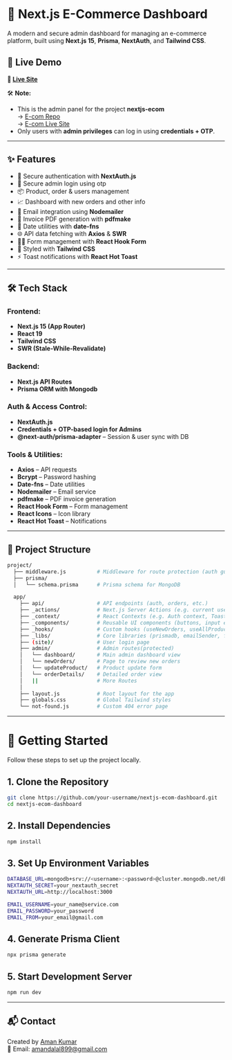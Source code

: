 # 🛒 Next.js E-Commerce Dashboard

A modern and secure admin dashboard for managing an e-commerce platform, built using **Next.js 15**, **Prisma**, **NextAuth**, and **Tailwind CSS**.


## 🚀 Live Demo

**🔗 [Live Site](https://nextjs-ecom-admin-panel.vercel.app)**

🛠 **Note:**
- This is the admin panel for the project **nextjs-ecom**  
  → [E-com Repo](https://github.com/aman8990/nextjs-ecom)  
  → [E-com Live Site](https://nextjs-ecom-ochre.vercel.app)
- Only users with **admin privileges** can log in using **credentials + OTP**.

---

## ✨ Features

- 🔐 Secure authentication with **NextAuth.js**
- 🔐 Secure admin login using otp
- 📦 Product, order & users management
- 📈 Dashboard with new orders and other info
- 📧 Email integration using **Nodemailer**
- 📄 Invoice PDF generation with **pdfmake**
- 📅 Date utilities with **date-fns**
- 🌐 API data fetching with **Axios** & **SWR**
- 🧙‍♂️ Form management with **React Hook Form**
- 💅 Styled with **Tailwind CSS**
- ⚡ Toast notifications with **React Hot Toast**

---

## 🛠️ Tech Stack

### Frontend:
- **Next.js 15 (App Router)**
- **React 19**
- **Tailwind CSS**
- **SWR (Stale-While-Revalidate)**

### Backend:
- **Next.js API Routes**
- **Prisma ORM with Mongodb**

### Auth & Access Control:
- **NextAuth.js**
- **Credentials + OTP-based login for Admins**
- **@next-auth/prisma-adapter** – Session & user sync with DB

### Tools & Utilities:
- **Axios** – API requests
- **Bcrypt** – Password hashing
- **Date-fns** – Date utilities
- **Nodemailer** – Email service
- **pdfmake** – PDF invoice generation
- **React Hook Form** – Form management
- **React Icons** – Icon library
- **React Hot Toast** – Notifications

---

## 📂 Project Structure

```bash
project/
  ├── middleware.js          # Middleware for route protection (auth guard)
  ├── prisma/
  │   └── schema.prisma      # Prisma schema for MongoDB

  app/
    ├── api/                 # API endpoints (auth, orders, etc.)
    ├── _actions/            # Next.js Server Actions (e.g. current user, session)
    ├── _context/            # React Contexts (e.g. Auth context, Toast context)
    ├── _components/         # Reusable UI components (buttons, input etc.)
    ├── _hooks/              # Custom hooks (useNewOrders, useAllProducts etc.)
    ├── _libs/               # Core libraries (prismadb, emailSender, fetcher etc.)
    ├── (site)/              # User login page
    ├── admin/               # Admin routes(protected)
    │   └── dashboard/       # Main admin dashboard view
    │   └── newOrders/       # Page to review new orders
    │   └── updateProduct/   # Product update form
    │   └── orderDetails/    # Detailed order view
    │   ||                   # More Routes
    │
    ├── layout.js            # Root layout for the app
    ├── globals.css          # Global Tailwind styles
    └── not-found.js         # Custom 404 error page
```

---

# 🧪 Getting Started

Follow these steps to set up the project locally.

## 1. Clone the Repository

```bash
git clone https://github.com/your-username/nextjs-ecom-dashboard.git
cd nextjs-ecom-dashboard
```

## 2. Install Dependencies

```bash
npm install
```

## 3. Set Up Environment Variables

```bash
DATABASE_URL=mongodb+srv://<username>:<password>@cluster.mongodb.net/dbname
NEXTAUTH_SECRET=your_nextauth_secret
NEXTAUTH_URL=http://localhost:3000

EMAIL_USERNAME=your_name@service.com
EMAIL_PASSWORD=your_password
EMAIL_FROM=your_email@gmail.com

```

## 4. Generate Prisma Client

```bash
npx prisma generate
```

## 5. Start Development Server

```bash
npm run dev
```

---

## 📬 Contact

Created by [Aman Kumar](https://github.com/aman8990)  
📧 Email: [amandalal899@gmail.com](mailto:amandalal899@gmail.com)
